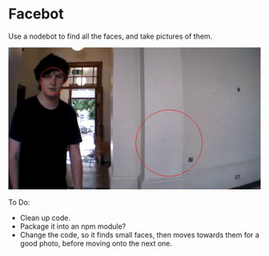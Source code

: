 Facebot
=======

Use a nodebot to find all the faces, and take pictures of them.

![Example Picture](/example.jpg)

To Do:

- Clean up code.
- Package it into an npm module?
- Change the code, so it finds small faces, then moves towards them for a good photo, before moving onto the next one.

